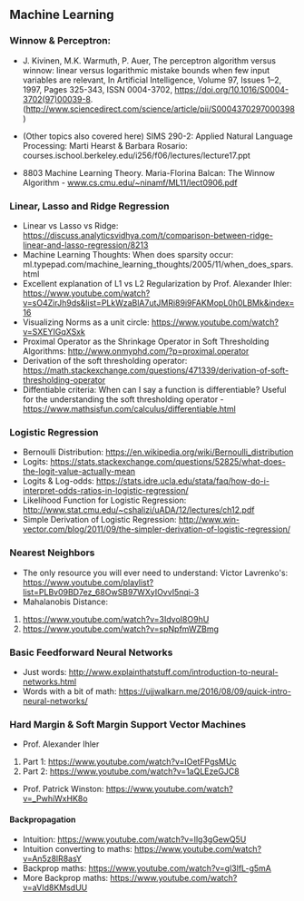 ## Machine Learning

### Winnow & Perceptron:
* J. Kivinen, M.K. Warmuth, P. Auer, The perceptron algorithm versus winnow: linear versus logarithmic mistake bounds when few input variables are relevant, In Artificial Intelligence, Volume 97, Issues 1–2, 1997, Pages 325-343, ISSN 0004-3702, https://doi.org/10.1016/S0004-3702(97)00039-8. (http://www.sciencedirect.com/science/article/pii/S0004370297000398)

* (Other topics also covered here) SIMS 290-2: Applied Natural Language Processing: Marti Hearst & Barbara Rosario: courses.ischool.berkeley.edu/i256/f06/lectures/lecture17.ppt

* 8803 Machine Learning Theory. Maria-Florina Balcan: The Winnow Algorithm - www.cs.cmu.edu/~ninamf/ML11/lect0906.pdf

### Linear, Lasso and Ridge Regression
* Linear vs Lasso vs Ridge: https://discuss.analyticsvidhya.com/t/comparison-between-ridge-linear-and-lasso-regression/8213
* Machine Learning Thoughts: When does sparsity occur: ml.typepad.com/machine_learning_thoughts/2005/11/when_does_spars.html
* Excellent explanation of L1 vs L2 Regularization by Prof. Alexander Ihler:  https://www.youtube.com/watch?v=sO4ZirJh9ds&list=PLkWzaBlA7utJMRi89i9FAKMopL0h0LBMk&index=16
* Visualizing Norms as a unit circle: https://www.youtube.com/watch?v=SXEYIGqXSxk
* Proximal Operator as the Shrinkage Operator in Soft Thresholding Algorithms: http://www.onmyphd.com/?p=proximal.operator
* Derivation of the soft thresholding operator: https://math.stackexchange.com/questions/471339/derivation-of-soft-thresholding-operator
* Diffentiable criteria: When can I say a function is differentiable? Useful for the understanding the soft thresholding operator -  https://www.mathsisfun.com/calculus/differentiable.html

### Logistic Regression
* Bernoulli Distribution: https://en.wikipedia.org/wiki/Bernoulli_distribution
* Logits: https://stats.stackexchange.com/questions/52825/what-does-the-logit-value-actually-mean
* Logits & Log-odds: https://stats.idre.ucla.edu/stata/faq/how-do-i-interpret-odds-ratios-in-logistic-regression/
* Likelihood Function for Logistic Regression: http://www.stat.cmu.edu/~cshalizi/uADA/12/lectures/ch12.pdf
* Simple Derivation of Logistic Regression: http://www.win-vector.com/blog/2011/09/the-simpler-derivation-of-logistic-regression/

### Nearest Neighbors
* The only resource you will ever need to understand: Victor Lavrenko's: https://www.youtube.com/playlist?list=PLBv09BD7ez_68OwSB97WXyIOvvI5nqi-3
* Mahalanobis Distance:
1. https://www.youtube.com/watch?v=3IdvoI8O9hU
2. https://www.youtube.com/watch?v=spNpfmWZBmg

### Basic Feedforward Neural Networks
* Just words: http://www.explainthatstuff.com/introduction-to-neural-networks.html
* Words with a bit of math: https://ujjwalkarn.me/2016/08/09/quick-intro-neural-networks/

### Hard Margin & Soft Margin Support Vector Machines
* Prof. Alexander Ihler
1. Part 1: https://www.youtube.com/watch?v=IOetFPgsMUc
2. Part 2: https://www.youtube.com/watch?v=1aQLEzeGJC8
* Prof. Patrick Winston: https://www.youtube.com/watch?v=_PwhiWxHK8o

#### Backpropagation
* Intuition: https://www.youtube.com/watch?v=Ilg3gGewQ5U
* Intuition converting to maths: https://www.youtube.com/watch?v=An5z8lR8asY
* Backprop maths: https://www.youtube.com/watch?v=gl3lfL-g5mA
* More Backprop maths: https://www.youtube.com/watch?v=aVId8KMsdUU
